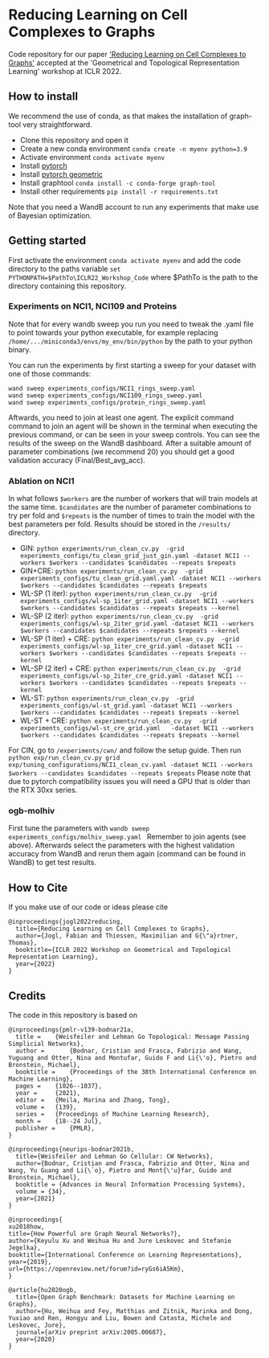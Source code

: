 # Reducing Learning on Cell Complexes to Graphs

Code repository for our paper ['Reducing Learning on Cell Complexes to Graphs'](https://openreview.net/pdf?id=HKUxAE-J6lq) accepted at the 'Geometrical and Topological Representation Learning' workshop at ICLR 2022.

## How to install
We recommend the use of conda, as that makes the installation of graph-tool very straightforward.
- Clone this repository and open it
- Create a new conda environment `conda create -n myenv python=3.9`
- Activate environment `conda activate myenv`
- Install [pytorch](https://pytorch.org/)
- Install [pytorch geometric](https://pytorch-geometric.readthedocs.io/en/latest/notes/installation.html)
- Install graphtool `conda install -c conda-forge graph-tool`
- Install other requirements `pip install -r requirements.txt`

Note that you need a WandB account to run any experiments that make use of Bayesian optimization.

## Getting started
First activate the environment  `conda activate myenv` and add the code directory to the paths variable `set PYTHONPATH=$PathTo\ICLR22_Workshop_Code` where $PathTo is the path to the directory containing this repository.

### Experiments on NCI1, NCI109 and Proteins
Note that for every wandb sweep you run you need to tweak the .yaml file to point towards your python executable, for example replacing `/home/.../miniconda3/envs/my_env/bin/python` by the path to your python binary.

You can run the experiments by first starting a sweep for your dataset with one of those commands:
```
wand sweep experiments_configs/NCI1_rings_sweep.yaml
wand sweep experiments_configs/NCI109_rings_sweep.yaml
wand sweep experiments_configs/protein_rings_sweep.yaml
```
Aftwards, you need to join at least one agent. The explicit command command to join an agent will be shown in the terminal when executing the previous command, or can be seen in your sweep controls. You can see the results of the sweep on the WandB dashboard. After a suitable amount of parameter combinations (we recommend 20) you should get a good validation accuracy (Final/Best_avg_acc).

### Ablation on NCI1
In what follows `$workers` are the number of workers that will train models at the same time. `$candidates` are the number of parameter combinations to try per fold and `$repeats` is the number of times to train the model with the best parameters per fold. Results should be stored in the `/results/` directory.

- GIN: `python experiments/run_clean_cv.py  -grid experiments_configs/tu_clean_grid_just_gin.yaml -dataset NCI1 --workers $workers --candidates $candidates --repeats $repeats`
- GIN+CRE: `python experiments/run_clean_cv.py  -grid experiments_configs/tu_clean_grid.yaml.yaml -dataset NCI1 --workers $workers --candidates $candidates --repeats $repeats`
- WL-SP (1 iter): `python experiments/run_clean_cv.py  -grid experiments_configs/wl-sp_1iter_grid.yaml -dataset NCI1 --workers $workers --candidates $candidates --repeats $repeats --kernel`
- WL-SP (2 iter): `python experiments/run_clean_cv.py  -grid experiments_configs/wl-sp_2iter_grid.yaml -dataset NCI1 --workers $workers --candidates $candidates --repeats $repeats --kernel`
- WL-SP (1 iter) + CRE:  `python experiments/run_clean_cv.py  -grid experiments_configs/wl-sp_1iter_cre_grid.yaml -dataset NCI1 --workers $workers --candidates $candidates --repeats $repeats --kernel`
- WL-SP (2 iter) + CRE:  `python experiments/run_clean_cv.py  -grid experiments_configs/wl-sp_2iter_cre_grid.yaml -dataset NCI1 --workers $workers --candidates $candidates --repeats $repeats --kernel`
- WL-ST: `python experiments/run_clean_cv.py  -grid experiments_configs/wl-st_grid.yaml -dataset NCI1 --workers $workers --candidates $candidates --repeats $repeats --kernel`
- WL-ST + CRE:  `python experiments/run_clean_cv.py  -grid experiments_configs/wl-st_cre_grid.yaml   -dataset NCI1 --workers $workers --candidates $candidates --repeats $repeats --kernel`

For CIN, go to `/experiments/cwn/` and follow the setup guide. Then run
`python exp/run_clean_cv.py grid exp/tuning_configurations/NCI1_clean_cv.yaml -dataset NCI1 --workers $workers --candidates $candidates --repeats $repeats`
Please note that due to pytorch compatibility issues you will need a GPU that is older than the RTX 30xx series.


### ogb-molhiv
First tune the parameters with
`wandb sweep experiments_configs/molhiv_sweep.yaml `
Remember to join agents (see above). Afterwards select the parameters with the highest validation accuracy from WandB and rerun them again (command can be found in WandB) to get test results.

## How to Cite
If you make use of our code or ideas please cite

```
@inproceedings{jogl2022reducing,
  title={Reducing Learning on Cell Complexes to Graphs},
  author={Jogl, Fabian and Thiessen, Maximilian and G{\"a}rtner, Thomas},
  booktitle={ICLR 2022 Workshop on Geometrical and Topological Representation Learning},
  year={2022}
}
```

## Credits
The code in this repository is based on

```
@inproceedings{pmlr-v139-bodnar21a,
  title = 	 {Weisfeiler and Lehman Go Topological: Message Passing Simplicial Networks},
  author =       {Bodnar, Cristian and Frasca, Fabrizio and Wang, Yuguang and Otter, Nina and Montufar, Guido F and Li{\'o}, Pietro and Bronstein, Michael},
  booktitle = 	 {Proceedings of the 38th International Conference on Machine Learning},
  pages = 	 {1026--1037},
  year = 	 {2021},
  editor = 	 {Meila, Marina and Zhang, Tong},
  volume = 	 {139},
  series = 	 {Proceedings of Machine Learning Research},
  month = 	 {18--24 Jul},
  publisher =    {PMLR},
}
```

```
@inproceedings{neurips-bodnar2021b,
  title={Weisfeiler and Lehman Go Cellular: CW Networks},
  author={Bodnar, Cristian and Frasca, Fabrizio and Otter, Nina and Wang, Yu Guang and Li{\`o}, Pietro and Mont{\'u}far, Guido and Bronstein, Michael},
  booktitle = {Advances in Neural Information Processing Systems},
  volume = {34},
  year={2021}
}
```

```
@inproceedings{
xu2018how,
title={How Powerful are Graph Neural Networks?},
author={Keyulu Xu and Weihua Hu and Jure Leskovec and Stefanie Jegelka},
booktitle={International Conference on Learning Representations},
year={2019},
url={https://openreview.net/forum?id=ryGs6iA5Km},
}
```

```
@article{hu2020ogb,
  title={Open Graph Benchmark: Datasets for Machine Learning on Graphs},
  author={Hu, Weihua and Fey, Matthias and Zitnik, Marinka and Dong, Yuxiao and Ren, Hongyu and Liu, Bowen and Catasta, Michele and Leskovec, Jure},
  journal={arXiv preprint arXiv:2005.00687},
  year={2020}
}
```
